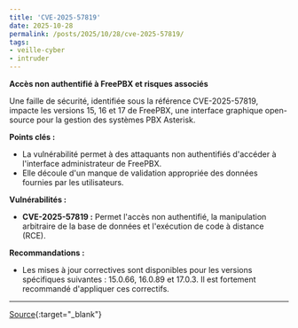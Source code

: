 ```yaml
---
title: 'CVE-2025-57819'
date: 2025-10-28
permalink: /posts/2025/10/28/cve-2025-57819/
tags:
- veille-cyber
- intruder
---
```

**Accès non authentifié à FreePBX et risques associés**

Une faille de sécurité, identifiée sous la référence CVE-2025-57819, impacte les versions 15, 16 et 17 de FreePBX, une interface graphique open-source pour la gestion des systèmes PBX Asterisk.

**Points clés :**

*   La vulnérabilité permet à des attaquants non authentifiés d'accéder à l'interface administrateur de FreePBX.
*   Elle découle d'un manque de validation appropriée des données fournies par les utilisateurs.

**Vulnérabilités :**

*   **CVE-2025-57819 :** Permet l'accès non authentifié, la manipulation arbitraire de la base de données et l'exécution de code à distance (RCE).

**Recommandations :**

*   Les mises à jour correctives sont disponibles pour les versions spécifiques suivantes : 15.0.66, 16.0.89 et 17.0.3. Il est fortement recommandé d'appliquer ces correctifs.

---
[Source](https://cvemon.intruder.io/cves/CVE-2025-57819){:target="_blank"}
